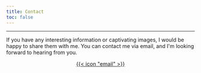 ```yaml
---
title: Contact
toc: false
---
```

---


If you have any interesting information or captivating images, I would be happy to share them with me. You can contact me via email, and I'm looking forward to hearing from you.

<div style="text-align: center;">
  <a href="mailto:contact@kezab.ir" class="icon-link">
    {{< icon "email" >}}
  </a>
</div>
